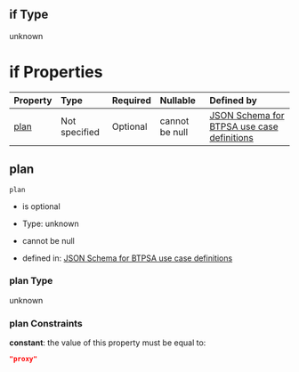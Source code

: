 ## if Type

unknown

# if Properties

| Property      | Type          | Required | Nullable       | Defined by                                                                                                                                                                                                                                  |
| :------------ | :------------ | :------- | :------------- | :------------------------------------------------------------------------------------------------------------------------------------------------------------------------------------------------------------------------------------------ |
| [plan](#plan) | Not specified | Optional | cannot be null | [JSON Schema for BTPSA use case definitions](btpsa-usecase-properties-services-items-allof-1-then-allof-28-then-allof-1-if-properties-plan.md "undefined#/properties/services/items/allOf/1/then/allOf/28/then/allOf/1/if/properties/plan") |

## plan



`plan`

*   is optional

*   Type: unknown

*   cannot be null

*   defined in: [JSON Schema for BTPSA use case definitions](btpsa-usecase-properties-services-items-allof-1-then-allof-28-then-allof-1-if-properties-plan.md "undefined#/properties/services/items/allOf/1/then/allOf/28/then/allOf/1/if/properties/plan")

### plan Type

unknown

### plan Constraints

**constant**: the value of this property must be equal to:

```json
"proxy"
```
